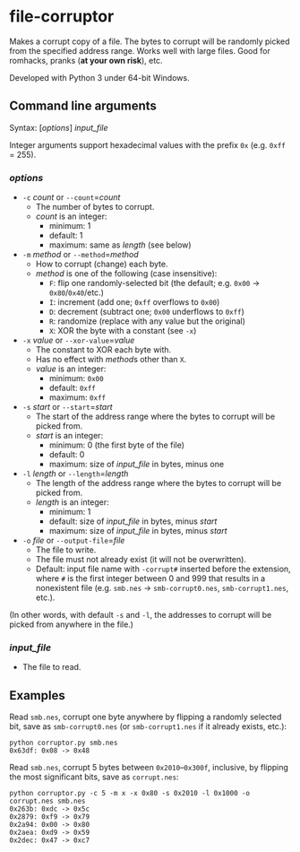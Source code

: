 # file-corruptor
Makes a corrupt copy of a file. The bytes to corrupt will be randomly picked from the specified address range. Works well with large files. Good for romhacks, pranks (**at your own risk**), etc.

Developed with Python 3 under 64-bit Windows.

## Command line arguments

Syntax: [*options*] *input_file*

Integer arguments support hexadecimal values with the prefix `0x` (e.g. `0xff` = 255).

### *options*

* `-c` *count* or `--count`=*count*
  * The number of bytes to corrupt.
  * *count* is an integer:
    * minimum: 1
    * default: 1
    * maximum: same as *length* (see below)
* `-m` *method* or `--method`=*method*
  * How to corrupt (change) each byte.
  * *method* is one of the following (case insensitive):
    * `F`: flip one randomly-selected bit (the default; e.g. `0x00` &rarr; `0x80`/`0x40`/etc.)
    * `I`: increment (add one; `0xff` overflows to `0x00`)
    * `D`: decrement (subtract one; `0x00` underflows to `0xff`)
    * `R`: randomize (replace with any value but the original)
    * `X`: XOR the byte with a constant (see `-x`)
* `-x` *value* or `--xor-value`=*value*
  * The constant to XOR each byte with.
  * Has no effect with *method*s other than `X`.
  * *value* is an integer:
    * minimum: `0x00`
    * default: `0xff`
    * maximum: `0xff`
* `-s` *start* or `--start`=*start*
  * The start of the address range where the bytes to corrupt will be picked from.
  * *start* is an integer:
    * minimum: 0 (the first byte of the file)
    * default: 0
    * maximum: size of *input_file* in bytes, minus one
* `-l` *length* or `--length`=*length*
  * The length of the address range where the bytes to corrupt will be picked from.
  * *length* is an integer:
    * minimum: 1
    * default: size of *input_file* in bytes, minus *start*
    * maximum: size of *input_file* in bytes, minus *start*
* `-o` *file* or `--output-file`=*file*
  * The file to write.
  * The file must not already exist (it will not be overwritten).
  * Default: input file name with `-corrupt#` inserted before the extension, where `#` is the first integer between 0 and 999 that results in a nonexistent file (e.g. `smb.nes` &rarr; `smb-corrupt0.nes`, `smb-corrupt1.nes`, etc.).

(In other words, with default `-s` and `-l`, the addresses to corrupt will be picked from anywhere in the file.)

### *input_file*
* The file to read.

## Examples

Read `smb.nes`, corrupt one byte anywhere by flipping a randomly selected bit, save as `smb-corrupt0.nes` (or `smb-corrupt1.nes` if it already exists, etc.):

```
python corruptor.py smb.nes
0x63df: 0x08 -> 0x48
```

Read `smb.nes`, corrupt 5 bytes between `0x2010`&ndash;`0x300f`, inclusive, by flipping the most significant bits, save as `corrupt.nes`:

```
python corruptor.py -c 5 -m x -x 0x80 -s 0x2010 -l 0x1000 -o corrupt.nes smb.nes
0x263b: 0xdc -> 0x5c
0x2879: 0xf9 -> 0x79
0x2a94: 0x00 -> 0x80
0x2aea: 0xd9 -> 0x59
0x2dec: 0x47 -> 0xc7
```

